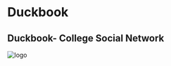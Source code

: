 # Duckbook
## Duckbook- College Social Network

![logo](https://user-images.githubusercontent.com/26454395/117478149-67f75500-af7c-11eb-82bf-6b5881c456c7.png)

